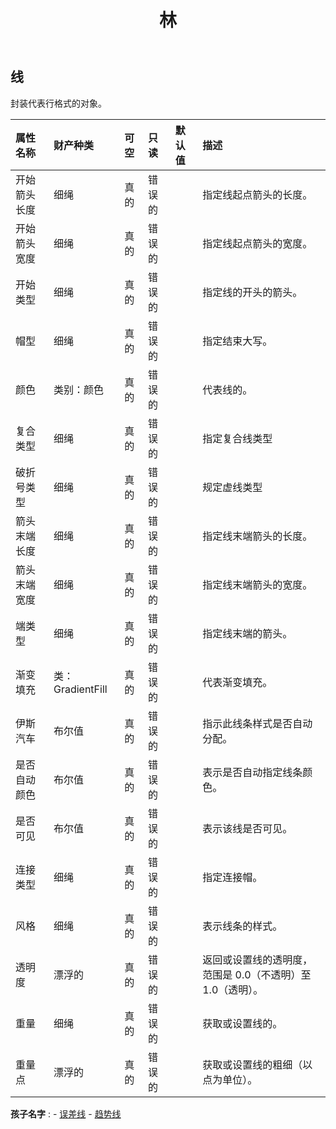 ﻿---
title: 林
second_title: Aspose.Cells Cloud Documen
type: docs
url: /zh/specification/model/line/
description: Aspose.Cells 云模型规格：Line。轻松处理 Excel 和其他电子表格文档，具有打开、生成、编辑、拆分、合并、比较和转换等功能
kwords: Excel, Office, 电子表格, Cloud REST API, Line
weight: 50
---
## **线**

封装代表行格式的对象。

|属性名称|财产种类|可空|只读|默认值|描述|
|:- |:- |:- |:- |:- |:- |
|开始箭头长度|细绳|真的|错误的||指定线起点箭头的长度。|
|开始箭头宽度|细绳|真的|错误的||指定线起点箭头的宽度。|
|开始类型|细绳|真的|错误的||指定线的开头的箭头。|
|帽型|细绳|真的|错误的||指定结束大写。|
|颜色|类别：颜色|真的|错误的||代表线的。|
|复合类型|细绳|真的|错误的||指定复合线类型|
|破折号类型|细绳|真的|错误的||规定虚线类型|
|箭头末端长度|细绳|真的|错误的||指定线末端箭头的长度。|
|箭头末端宽度|细绳|真的|错误的||指定线末端箭头的宽度。|
|端类型|细绳|真的|错误的||指定线末端的箭头。|
|渐变填充|类：GradientFill|真的|错误的||代表渐变填充。|
|伊斯汽车|布尔值|真的|错误的||指示此线条样式是否自动分配。|
|是否自动颜色|布尔值|真的|错误的||表示是否自动指定线条颜色。|
|是否可见|布尔值|真的|错误的||表示该线是否可见。|
|连接类型|细绳|真的|错误的||指定连接帽。|
|风格|细绳|真的|错误的||表示线条的样式。|
|透明度|漂浮的|真的|错误的||返回或设置线的透明度，范围是 0.0（不透明）至 1.0（透明）。|
|重量|细绳|真的|错误的||获取或设置线的。|
|重量点|漂浮的|真的|错误的||获取或设置线的粗细（以点为单位）。|

**孩子名字** : 
	-  [误差线](errorbar) 
	-  [趋势线](trendline) 
